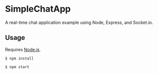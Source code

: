 # SimpleChatApp
A real-time chat application example using Node, Express, and Socket.io.

## Usage
Requires [Node.js](https://nodejs.org/en/).
```
$ npm install
```
```
$ npm start
```
